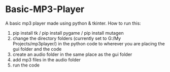 # Basic-MP3-Player
A basic mp3 player made using python & tkinter.
How to run this:
1) pip install tk / pip install pygame / pip install mutagen
2) change the directory folders (currently set to G:/My Projects/mp3player/) in the python code to wherever you are placing the gui folder and the code
3) create an audio folder in the same place as the gui folder
4) add mp3 files in the audio folder
5) run the code
